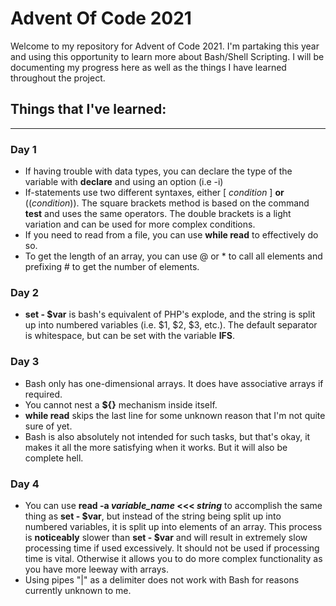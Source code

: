 # Advent Of Code 2021
Welcome to my repository for Advent of Code 2021. I'm partaking this year and using this opportunity to learn more about Bash/Shell Scripting. I will be documenting my progress here as well as the things I have learned throughout the project.

## Things that I've learned:
---
### Day 1

- If having trouble with data types, you can declare the type of the variable with **declare** and using an option (i.e -i)
- If-statements use two different syntaxes, either [ *condition* ] **or** ((*condition*)). The square brackets method is based on the command **test** and uses the same operators. The double brackets is a light variation and can be used for more complex conditions.
- If you need to read from a file, you can use **while read** to effectively do so.
- To get the length of an array, you can use @ or * to call all elements and prefixing # to get the number of elements.

### Day 2

- **set - $var** is bash's equivalent of PHP's explode, and the string is split up into numbered variables (i.e. $1, $2, $3, etc.). The default separator is whitespace, but can be set with the variable **IFS**.

### Day 3

- Bash only has one-dimensional arrays. It does have associative arrays if required.
- You cannot nest a **${}** mechanism inside itself.
- **while read** skips the last line for some unknown reason that I'm not quite sure of yet.
- Bash is also absolutely not intended for such tasks, but that's okay, it makes it all the more satisfying when it works. But it will also be complete hell.

### Day 4

- You can use **read -a *variable_name* <<< *string*** to accomplish the same thing as **set - $var**, but instead of the string being split up into numbered variables, it is split up into elements of an array. This process is **noticeably** slower than **set - $var** and will result in extremely slow processing time if used excessively. It should not be used if processing time is vital. Otherwise it allows you to do more complex functionality as you have more leeway with arrays.
- Using pipes "|" as a delimiter does not work with Bash for reasons currently unknown to me.